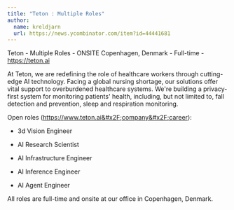 ```yaml
---
title: "Teton : Multiple Roles"
author:
  name: kreldjarn
  url: https://news.ycombinator.com/item?id=44441681
---
```


<JobNavigation />

Teton - Multiple Roles - ONSITE Copenhagen, Denmark - Full-time - <a href="https:&#x2F;&#x2F;teton.ai" rel="nofollow">https:&#x2F;&#x2F;teton.ai</a>

At Teton, we are redefining the role of healthcare workers through cutting-edge AI technology. Facing a global nursing shortage, our solutions offer vital support to overburdened healthcare systems. We&#x27;re building a privacy-first system for monitoring patients&#x27; health, including, but not limited to, fall detection and prevention, sleep and respiration monitoring.

Open roles (<a href="https:&#x2F;&#x2F;www.teton.ai&#x2F;company&#x2F;career" rel="nofollow">https:&#x2F;&#x2F;www.teton.ai&#x2F;company&#x2F;career</a>):

- 3d Vision Engineer

- AI Research Scientist

- AI Infrastructure Engineer

- AI Inference Engineer

- AI Agent Engineer

All roles are full-time and onsite at our office in Copenhagen, Denmark.
<JobApplication />
